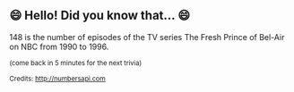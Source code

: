## 😄 Hello! Did you know that... 😄
148 is the number of episodes of the TV series The Fresh Prince of Bel-Air on NBC from 1990 to 1996.

<sup>(come back in 5 minutes for the next trivia)</sup>


<sup>Credits: http://numbersapi.com</sup>

